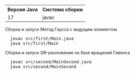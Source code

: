 <table>
  <tr><th>Версия Java</th><th>Система сборки</th></tr>
  <tr><td>17</td><td>javac</td>
</table>

<div>Сборка и запуск Метод Гаусса с ведущим элементом</div>
<pre>
  javac src/first/Main.java 
  java src/first/Main 
</pre>

<div>Сборка и запуск QR-разложение на базе вращений Гивенса</div>
<pre>
  javac src/second/MainSecond.java 
  java src/second/MainSecond 
</pre>
